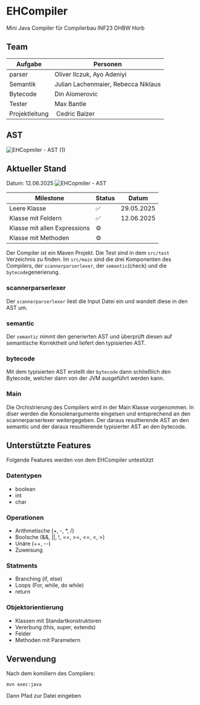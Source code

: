 # EHCompiler
Mini Java Compiler für Compilerbau INF23 DHBW Horb

## Team
| Aufgabe              | Personen   |
|--------------------|---|
| parser | Oliver Ilczuk, Ayo Adeniyi |
| Semantik | Julian Lachenmaier, Rebecca Niklaus |
| Bytecode | Din Alomerovic |
| Tester | Max Bantle |
| Projektleitung | Cedric Balzer |



## AST
![EHCopmiler - AST (1)](https://github.com/user-attachments/assets/08126776-bcd4-4af4-aff9-90a6b7185657)

## Aktueller Stand
Datum: 12.06.2025
![EHCopmiler - AST](https://github.com/user-attachments/assets/f0336004-0d68-4886-af63-a07cd893921e)

| Milestone              | Status   | Datum   |
|--------------------|---|---|
| Leere Klasse       | ✅  | 29.05.2025  |   
| Klasse mit Feldern | ✅  | 12.06.2025  |   
| Klasse mit allen Expressions | ⚙️  |   |   
| Klasse mit Methoden | ⚙️  |   |  

Der Compiler ist ein Maven Projekt. Die Test sind in dem `src/test` Verzeichnis zu finden. Im `src/main` sind die drei Komponenten des Compilers, der `scannerparserlexer`, der `semantic`(check) und die `bytecode`generierung.

### scannerparserlexer
Der `scannerparserlexer` liest die Input Datei ein und wandelt diese in den AST um.

### semantic
Der `semantic` nimmt den generierten AST und überprüft diesen auf semantische Korrektheit und liefert den typisierten AST.

### bytecode
Mit dem typisierten AST erstellt der `bytecode` dann schließlich den Bytecode, welcher dann von der JVM ausgeführt werden kann.

### Main
Die Orchistrierung des Compilers wird in der Main Klasse vorgenommen. In diser werden die Konsolenargumente eingelsen und entsprechend an den scannerparserlexer weitergegeben. Der daraus resultierende AST an den semantic und der daraus resultierende typisierter AST an den bytecode.

## Unterstützte Features
Folgende Features werden von dem EHCompiler untestützt

### Datentypen
- boolean
- int
- char

### Operationen
- Arithmetische (+, -, *, /)
- Boolsche (&&, ||, !, ==, >=, <=, <, >)
- Unäre (++, --)
- Zuweisung

### Statments
- Branching (if, else)
- Loops (For, while, do while)
- return

### Objektorientierung
- Klassen mit Standartkonstruktoren
- Vererbung (this, super, extends)
- Felder
- Methoden mit Parametern


## Verwendung
Nach dem komiliern des Compilers:
```
mvn exec:java
```
Dann Pfad zur Datei eingeben

